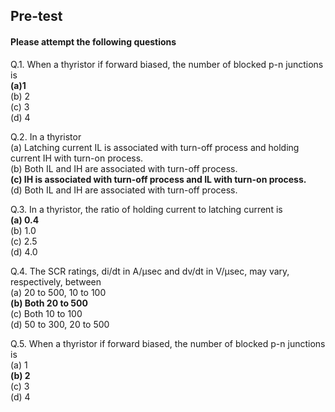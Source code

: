 ## Pre-test
#### Please attempt the following questions

Q.1. When a thyristor if forward biased, the number of blocked p-n junctions is<br>
<b>(a)1</b><br>
(b)	2<br>
(c)	3<br>
(d)	4<br>

Q.2. In a thyristor<br>
(a)	Latching current IL is associated with turn-off process and holding current IH with turn-on process.<br>
(b)	Both IL and IH are associated with turn-off process.<br>
<b>(c)	IH is associated with turn-off process and IL with turn-on process.</b><br>
(d)	Both IL and IH are associated with turn-off process.<br>

Q.3. In a thyristor, the ratio of holding current to latching current is<br>
<b>(a)	0.4</b><br>
(b)	1.0<br>
(c)	2.5<br>
(d)	4.0<br>

Q.4. The SCR ratings, di/dt in A/µsec and dv/dt in V/µsec, may vary, respectively, between<br>
(a)	20 to 500, 10 to 100<br>
<b>(b)	Both 20 to 500</b><br>
(c)	Both 10 to 100<br>
(d)	50 to 300, 20 to 500<br>

Q.5. When a thyristor if forward biased, the number of blocked p-n junctions is<br>
(a)	1<br>
<b>(b)	2</b><br>
(c)	3<br>
(d)	4<br>
